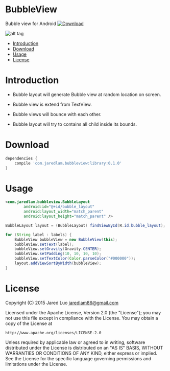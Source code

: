 # BubbleView
Bubble view for Android [ ![Download](https://api.bintray.com/packages/jaredlam/maven/BubbleView/images/download.svg) ](https://bintray.com/jaredlam/maven/BubbleView/_latestVersion)

![alt tag](https://media.giphy.com/media/xTiTnhGVIMGO6z07oA/giphy.gif)

- [Introduction](#introduction)
- [Download](#download)
- [Usage](#usage)
- [License](#license)

# Introduction

- Bubble layout will generate Bubble view at random location on screen.

- Bubble view is extend from TextView.

- Bubble views will bounce with each other.

- Bubble layout will try to contains all child inside its bounds.

# Download
```groovy
dependencies {
    compile 'com.jaredlam.bubbleview:library:0.1.0'
}
```

# Usage

```xml
<com.jaredlam.bubbleview.BubbleLayout
        android:id="@+id/bubble_layout"
        android:layout_width="match_parent"
        android:layout_height="match_parent" />
```

```java
BubbleLayout layout = (BubbleLayout) findViewById(R.id.bubble_layout);

for (String label : labels) {
    BubbleView bubbleView = new BubbleView(this);
    bubbleView.setText(label);
    bubbleView.setGravity(Gravity.CENTER);
    bubbleView.setPadding(10, 10, 10, 10);
    bubbleView.setTextColor(Color.parseColor("#000000"));
    layout.addViewSortByWidth(bubbleView);
}
```

# License

Copyright (C) 2015 Jared Luo
jaredlam86@gmail.com

Licensed under the Apache License, Version 2.0 (the "License");
you may not use this file except in compliance with the License.
You may obtain a copy of the License at

    http://www.apache.org/licenses/LICENSE-2.0

Unless required by applicable law or agreed to in writing, software
distributed under the License is distributed on an "AS IS" BASIS,
WITHOUT WARRANTIES OR CONDITIONS OF ANY KIND, either express or implied.
See the License for the specific language governing permissions and
limitations under the License.










